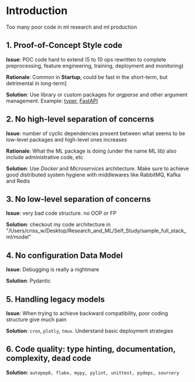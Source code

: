 

# Introduction
Too many poor code in ml research and ml production


## 1.  Proof-of-Concept Style code
**Issue**: POC code hard to extend (5 to 10 ops rewritten to complete preprocessing, feature engineering, training, deployment and monitoring)

**Rationale**: Common in **Startup**, could be fast in the short-term, but detrimental in long-term]

**Solution**: Use library or custom packages for *argparse* and other argument management. Example: [typer](https://typer.tiangolo.com/), [FastAPI](https://fastapi.tiangolo.com/)

## 2. No high-level separation of concerns
**Issue**: number of cyclic dependencies present between what seems to be low-level packages and high-level ones increases

**Rationale**: What the ML package is doing (under the name ML lib) also include administrative code, etc

**Solution**: Use *Docker* and *Microservices* architecture. Make sure to achieve good distributed system hygiene with middlewares like RabbitMQ, Kafka and Redis
## 3. No low-level separation of concerns
**Issue**: very bad code structure. no OOP or FP

**Solution**: checkout my code architecture in "/Users/criss_w/Desktop/Research_and_ML/Self_Study/sample_full_stack_ml/model"

## 4. No configuration Data Model
**Issue**: Debugging is really a nightmare

**Solution**: Pydantic

## 5. Handling legacy models
**Issue**: When trying to achieve backward compatibility, poor coding structure give much pain

**Solution**: `cron`, `plotly`, `tmux`. Understand basic deployment strategies

## 6. Code quality: type hinting, documentation, complexity, dead code
**Solution**: `autopep8, flake, mypy, pylint, unittest, pydeps, sourcery`
